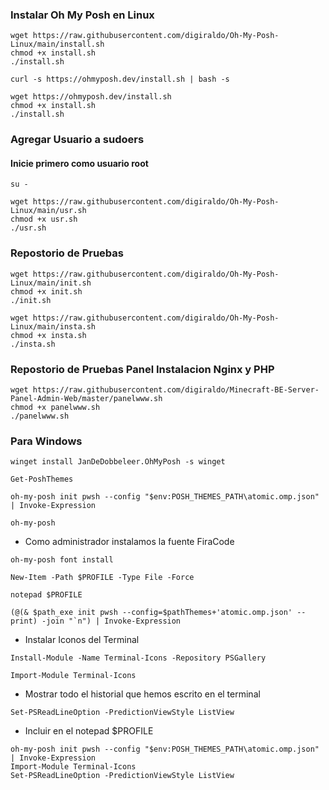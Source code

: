 ### Instalar Oh My Posh en Linux


```
wget https://raw.githubusercontent.com/digiraldo/Oh-My-Posh-Linux/main/install.sh
chmod +x install.sh
./install.sh
```
```
curl -s https://ohmyposh.dev/install.sh | bash -s
```
```
wget https://ohmyposh.dev/install.sh
chmod +x install.sh
./install.sh
```

### Agregar Usuario a sudoers
#### Inicie primero como usuario root
```
su -
```
```
wget https://raw.githubusercontent.com/digiraldo/Oh-My-Posh-Linux/main/usr.sh
chmod +x usr.sh
./usr.sh
```

### Repostorio de Pruebas


```
wget https://raw.githubusercontent.com/digiraldo/Oh-My-Posh-Linux/main/init.sh
chmod +x init.sh
./init.sh
```
```
wget https://raw.githubusercontent.com/digiraldo/Oh-My-Posh-Linux/main/insta.sh
chmod +x insta.sh
./insta.sh
```

### Repostorio de Pruebas Panel Instalacion Nginx y PHP
```
wget https://raw.githubusercontent.com/digiraldo/Minecraft-BE-Server-Panel-Admin-Web/master/panelwww.sh
chmod +x panelwww.sh
./panelwww.sh
```

### Para Windows
```
winget install JanDeDobbeleer.OhMyPosh -s winget
```
```
Get-PoshThemes
```
```
oh-my-posh init pwsh --config "$env:POSH_THEMES_PATH\atomic.omp.json" | Invoke-Expression
```
```
oh-my-posh
```
* Como administrador instalamos la fuente FiraCode
```
oh-my-posh font install
```
```
New-Item -Path $PROFILE -Type File -Force
```
```
notepad $PROFILE
```
```
(@(& $path_exe init pwsh --config=$pathThemes+'atomic.omp.json' --print) -join "`n") | Invoke-Expression
```
* Instalar Iconos del Terminal

```
Install-Module -Name Terminal-Icons -Repository PSGallery
```
```
Import-Module Terminal-Icons
```
* Mostrar todo el historial que hemos escrito en el terminal
```
Set-PSReadLineOption -PredictionViewStyle ListView
```
* Incluir en el notepad $PROFILE
```
oh-my-posh init pwsh --config "$env:POSH_THEMES_PATH\atomic.omp.json" | Invoke-Expression
Import-Module Terminal-Icons
Set-PSReadLineOption -PredictionViewStyle ListView
```
